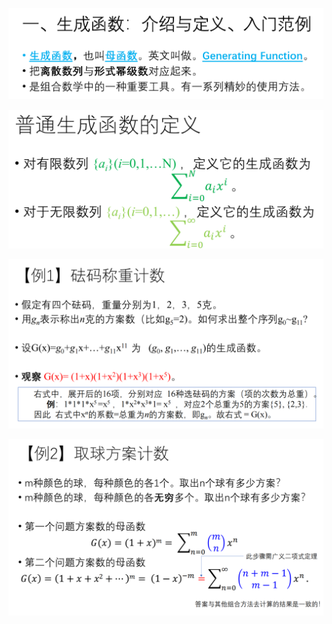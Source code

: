 ![Alt text](image-532.png)

![Alt text](image-530.png)

![Alt text](image-531.png)

![Alt text](image-533.png)

